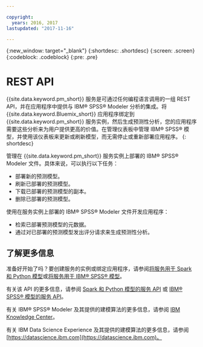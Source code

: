 ```yaml
---

copyright:
  years: 2016, 2017
lastupdated: "2017-11-16"

---
```


{:new_window: target="_blank"}
{:shortdesc: .shortdesc}
{:screen: .screen}
{:codeblock: .codeblock}
{:pre: .pre}

# REST API

{{site.data.keyword.pm_short}} 服务是可通过任何编程语言调用的一组 REST API，并在应用程序中提供与 IBM® SPSS® Modeler 分析的集成。将 {{site.data.keyword.Bluemix_short}} 应用程序绑定到 {{site.data.keyword.pm_short}} 服务实例，然后生成预测性分析，您的应用程序需要这些分析来为用户提供更高的价值。在管理仪表板中管理 IBM® SPSS® 模型，并使用该仪表板来更新或刷新模型，而无需停止或重新部署应用程序。
{: shortdesc}

管理在 {{site.data.keyword.pm_short}} 服务实例上部署的 IBM® SPSS® Modeler 文件。具体来说，可以执行以下任务：

*  部署新的预测模型。
*  刷新已部署的预测模型。
*  下载已部署的预测模型的副本。
*  删除已部署的预测模型。

使用在服务实例上部署的 IBM® SPSS® Modeler 文件开发应用程序：

*  检索已部署预测模型的元数据。
*  通过对已部署的预测模型发出评分请求来生成预测性分析。

## 了解更多信息

准备好开始了吗？要创建服务的实例或绑定应用程序，请参阅[将服务用于 Spark 和 Python 模型](using_pm_service_dsx.html)或[将服务用于 IBM® SPSS® 模型](using_pm_service.html)。


有关该 API 的更多信息，请参阅 [Spark 和 Python 模型的服务 API](pm_service_api_spark.html) 或 [IBM® SPSS® 模型的服务 API](pm_service_api_spss.html)。

有关 IBM® SPSS® Modeler 及其提供的建模算法的更多信息，请参阅 [IBM Knowledge Center](https://www.ibm.com/support/knowledgecenter/SS3RA7)。

有关 IBM Data Science Experience 及其提供的建模算法的更多信息，请参阅 [https://datascience.ibm.com](https://datascience.ibm.com)。
